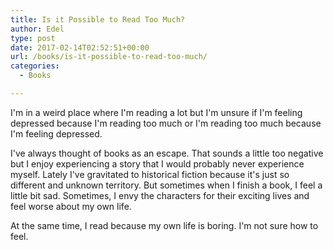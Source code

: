 ```yaml
---
title: Is it Possible to Read Too Much?
author: Edel
type: post
date: 2017-02-14T02:52:51+00:00
url: /books/is-it-possible-to-read-too-much/
categories:
  - Books

---
```

I'm in a weird place where I'm reading a lot but I'm unsure if I'm feeling depressed because I'm reading too much or I'm reading too much because I'm feeling depressed.

I've always thought of books as an escape. That sounds a little too negative but I enjoy experiencing a story that I would probably never experience myself. Lately I've gravitated to historical fiction because it's just so different and unknown territory. But sometimes when I finish a book, I feel a little bit sad. Sometimes, I envy the characters for their exciting lives and feel worse about my own life.

At the same time, I read because my own life is boring. I'm not sure how to feel.
